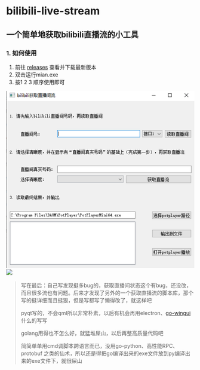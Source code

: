 # bilibili-live-stream
## 一个简单地获取bilibili直播流的小工具
### 1. 如何使用
1. 前往 [releases](https://github.com/ikexing-cn/bilibili-live-stream/releases) 查看并下载最新版本
2. 双击运行mian.exe
3. 按1 2 3 顺序使用即可
<img src="img/3.png">


<img src="img/2.png">

> 写在最后：自己写发现挺多bug的，获取直播间状态这个有bug，还没改，而且很多流也有问题。后来才发现了另外的一个获取直播流的脚本库，那个写的挺详细而且挺狠，但是写都写了懒得改了，就这样吧
>
> pyqt写的，不会qml所以非常朴素，以后有机会再用electron、[go-wingui](https://github.com/snail007/go-wingui/releases/tag/v2.0)什么的写写
>
> golang用得也不怎么好，就猛堆屎山，以后再整高质量代码吧
>
> 简简单单用cmd调脚本跨语言而已，没用go-python、高性能RPC、protobuf 之类的仙术，所以还是得把go编译出来的exe文件放到py编译出来的exe文件下，就很屎山



